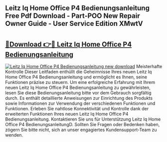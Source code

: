 ## Leitz Iq Home Office P4 Bedienungsanleitung Free Pdf Download - Part-POO New Repair Owner Guide - User Service Edition XMwtV

# <h2><a href="http://df3sm5x.blite.top/?on=Leitz+Iq+Home+Office+P4+Bedienungsanleitung">🔗Download 👉🔴 Leitz Iq Home Office P4 Bedienungsanleitung</a></h2>

[![Leitz Iq Home Office P4 Bedienungsanleitung new download](https://i.imgur.com/lujVjoI.png)](http://df3sm5x.blite.top/?on=Leitz+Iq+Home+Office+P4+Bedienungsanleitung)
Meisterhafte Kontrolle Dieser Leitfaden enthüllt die Geheimnisse Ihres neuen Leitz Iq Home Office P4 Bedienungsanleitung und ermöglicht es Ihnen, seine Funktionen präzise zu steuern. Um eine erfolgreiche Erfahrung mit Ihrem neuen Leitz Iq Home Office P4 Bedienungsanleitung zu gewährleisten, lesen Sie diese Bedienungsanleitung bitte vor dem Gebrauch sorgfältig durch. Es enthält detaillierte Anweisungen zur Einrichtung des Produkts sowie Informationen zur Verwendung der verschiedenen Funktionen und Funktionen. Erleben Sie nahtlose Konnektivität und Kontrolle dank der erweiterten Funktionen Ihres neuen Leitz Iq Home Office P4 Bedienungsanleitung. Kontaktieren Sie uns für Unterstützung Leitz Iq Home Office P4 BedienungsanleitungD. Sollten Sie Fragen oder Bedenken haben, zögern Sie bitte nicht, sich an unser engagiertes Kundensupport-Team zu wenden.

